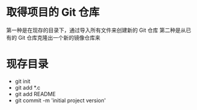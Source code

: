 # 取得项目的 Git 仓库
第一种是在现存的目录下，通过导入所有文件来创建新的 Git 仓库
第二种是从已有的 Git 仓库克隆出一个新的镜像仓库来

# 现存目录
- git init
- git add *.c
- git add README
- git commit -m 'initial project version'
